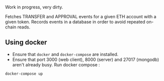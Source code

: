 

Work in progress, very dirty.

Fetches TRANSFER and APPROVAL events for a given ETH account with a given token.
Records events in a database in order to avoid repeated on-chain reads.


Using docker
---
- Ensure that `docker` and `docker-compose` are installed.
- Ensure that port 3000 (web client), 8000 (server) and 27017 (mongodb) aren't already busy.
Run docker compose :
```
docker-compose up
```